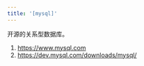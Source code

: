 ```yaml
---
title: '[mysql]'
---
```


开源的关系型数据库。

1. <https://www.mysql.com>
2. <https://dev.mysql.com/downloads/mysql/>
